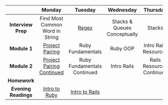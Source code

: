 |  | Monday | Tuesday | Wednesday | Thursday | Friday |
| :----------: | :----------: | :----------: | :----------: | :----------: | :----------: |
| **Interview Prep** | Find Most Common Word in String | <a href="https://github.com/sf-wdi-19-20/modules/tree/master/w6_d2_0_regex" target="_blank">Regex</a> | Stacks & Queues Conceptually | Stacks | Queues |
| **Module 1** | <a href="https://github.com/sf-wdi-19-20/modules/tree/master/w6_d1_1_pull_request_project" target="_blank">Project Pairing</a> | Ruby Fundamentals | Ruby OOP | Intro Rails Resources | Review |
| **Module 2** | <a href="https://github.com/sf-wdi-19-20/modules/tree/master/w6_d1_1_pull_request_project" target="_blank">Project Pairing Continued</a> | Ruby Fundamentals Continued | Intro Rails | Rails Resources Continued |  |
| **Homework** |  |  |  |  |  |
| **Evening Readings** | <a href="http://ajbraus.gitbooks.io/wdi-evening-readings/content/week6/00-intro-to-ruby.html" target="_blank">Intro to Ruby</a> | <a href="http://ajbraus.gitbooks.io/wdi-evening-readings/content/week6/01-intro-to-rails.html" target="_blank">Intro to Rails</a> |  |  |  |
